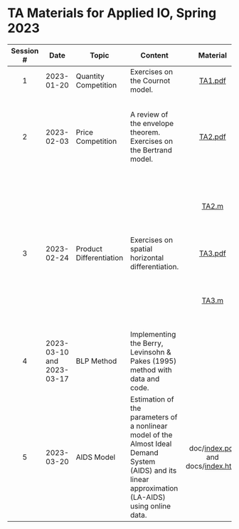 # TA Materials for Applied IO, Spring 2023

| Session # 	| Date 	| Topic 	| Content 	| Material 	| Material Description 	|
|:---:|---	|---	|---	|:---:|---	|
|1| 2023-01-20 	| Quantity Competition 	| Exercises on the Cournot model. 	| [TA1.pdf](https://github.com/conghanzheng/Applied_IO_TA/blob/5618cf032325ca5174de83d82aa1589f68201d23/TA1.pdf) 	| Slides 	|
|2| 2023-02-03 	| Price Competition 	| A review of the envelope theorem. Exercises on the Bertrand model. 	| [TA2.pdf](https://github.com/conghanzheng/Applied_IO_TA/blob/5618cf032325ca5174de83d82aa1589f68201d23/TA2.pdf) 	| Slides. *Update*: compared to the version we used in class, new pages 21 and 22 have been added. 	|
| |  	|  	|  	| [TA2.m](https://github.com/conghanzheng/Applied_IO_TA/blob/5618cf032325ca5174de83d82aa1589f68201d23/TA2.m) 	| Symbolic math solver for maximization problems in TA2.pdf	|
|3| 2023-02-24 	| Product Differentiation 	| Exercises on spatial horizontal differentiation. 	| [TA3.pdf](https://github.com/conghanzheng/Applied_IO_TA/blob/5618cf032325ca5174de83d82aa1589f68201d23/TA3.pdf)  | Slides 	|
| |  	|  	|  	| [TA3.m](https://github.com/conghanzheng/Applied_IO_TA/blob/5618cf032325ca5174de83d82aa1589f68201d23/TA3.m) 	| Symbolic math solver for maximization problems in TA3.pdf  |
|4| 2023-03-10 and 2023-03-17 | BLP Method 	| Implementing the Berry, Levinsohn & Pakes (1995) method with data and code.  	|  	|  	|
|5| 2023-03-20 | AIDS Model 	| Estimation of the parameters of a nonlinear model of the Almost Ideal Demand System (AIDS) and its linear approximation (LA-AIDS) using online data. 	| doc/[index.pdf](https://github.com/conghanzheng/Applied_IO_TA/blob/5618cf032325ca5174de83d82aa1589f68201d23/docs/index.pdf) and docs/[index.html](https://conghanzheng.github.io/Applied_IO_TA/) 	| TA session notes. Documents generated from the <code>Rmd</code> source file, with the same content, code blocks included in the documents. 	|

